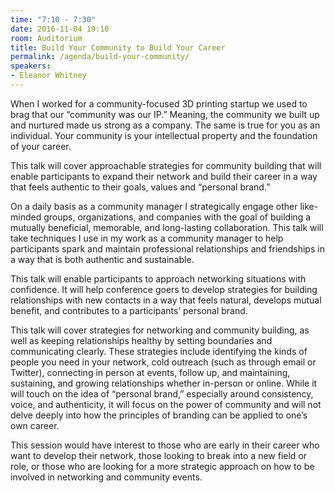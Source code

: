 ```yaml
---
time: "7:10 - 7:30"
date: 2016-11-04 19:10
room: Auditorium
title: Build Your Community to Build Your Career
permalink: /agenda/build-your-community/
speakers:
- Eleanor Whitney
---
```


When I worked for a community-focused 3D printing startup we used to brag that our “community was our IP.” Meaning, the community we built up and nurtured made us strong as a company. The same is true for you as an individual. Your community is your intellectual property and the foundation of your career.

This talk will cover approachable strategies for community building that will enable participants to expand their network and build their career in a way that feels authentic to their goals, values and “personal brand.”

On a daily basis as a community manager I strategically engage other like-minded groups, organizations, and companies with the goal of building a mutually beneficial, memorable, and long-lasting collaboration. This talk will take techniques I use in my work as a community manager to help participants spark and maintain professional relationships and friendships in a way that is both authentic and sustainable.

This talk will enable participants to approach networking situations with confidence. It will help conference goers to develop strategies for building relationships with new contacts in a way that feels natural, develops mutual benefit, and contributes to a participants’ personal brand.

This talk will cover strategies for networking and community building, as well as keeping relationships healthy by setting boundaries and communicating clearly. These strategies include identifying the kinds of people you need in your network, cold outreach (such as through email or Twitter), connecting in person at events, follow up, and maintaining, sustaining, and growing relationships whether in-person or online. While it will touch on the idea of “personal brand,” especially around consistency, voice, and authenticity, it will focus on the power of community and will not delve deeply into how the principles of branding can be applied to one’s own career.

This session would have interest to those who are early in their career who want to develop their network, those looking to break into a new field or role, or those who are looking for a more strategic approach on how to be involved in networking and community events.